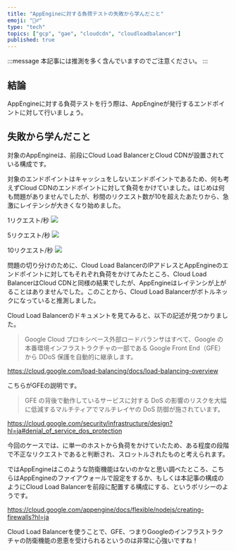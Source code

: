 ```yaml
---
title: "AppEngineに対する負荷テストの失敗から学んだこと"
emoji: "🦸‍♂️"
type: "tech"
topics: ["gcp", "gae", "cloudcdn", "cloudloadbalancer"]
published: true
---
```


:::message
本記事には推測を多く含んでいますのでご注意ください。
:::

## 結論
AppEngineに対する負荷テストを行う際は、AppEngineが発行するエンドポイントに対して行いましょう。

## 失敗から学んだこと
対象のAppEngineは、前段にCloud Load BalancerとCloud CDNが設置されている構成です。

対象のエンドポイントはキャッシュをしないエンドポイントであるため、何も考えずCloud CDNのエンドポイントに対して負荷をかけていました。はじめは何も問題がありませんでしたが、秒間のリクエスト数が10を超えたあたりから、急激にレイテンシが大きくなり始めました。

1リクエスト/秒
![](https://storage.googleapis.com/zenn-user-upload/ni9p1hp2hdu20vvx3yv1re40dxm1)

5リクエスト/秒
![](https://storage.googleapis.com/zenn-user-upload/lzpvytbqud16qzp0mfdhfoi6hhfd)

10リクエスト/秒
![](https://storage.googleapis.com/zenn-user-upload/vijy75j45ffzhwdcz2x0ef4co44b)

問題の切り分けのために、Cloud Load BalancerのIPアドレスとAppEngineのエンドポイントに対してもそれぞれ負荷をかけてみたところ、Cloud Load BalancerはCloud CDNと同様の結果でしたが、AppEngineはレイテンシが上がることはありませんでした。このことから、Cloud Load Balancerがボトルネックになっていると推測しました。

Cloud Load Balancerのドキュメントを見てみると、以下の記述が見つかりました。

> Google Cloud プロキシベース外部ロードバランサはすべて、Google の本番環境インフラストラクチャの一部である Google Front End（GFE）から DDoS 保護を自動的に継承します。

https://cloud.google.com/load-balancing/docs/load-balancing-overview

こちらがGFEの説明です。

> GFE の背後で動作しているサービスに対する DoS の影響のリスクを大幅に低減するマルチティアでマルチレイヤの DoS 防御が施されています。

https://cloud.google.com/security/infrastructure/design?hl=ja#denial_of_service_dos_protection

今回のケースでは、に単一のホストから負荷をかけていたため、ある程度の段階で不正なリクエストであると判断され、スロットルされたものと考えられます。

ではAppEngineはこのような防衛機能はないのかなと思い調べたところ、こちらはAppEngineのファイアウォールで設定をするか、もしくは本記事の構成のようにCloud Load Balancerを前段に配置する構成にする、というポリシーのようです。

https://cloud.google.com/appengine/docs/flexible/nodejs/creating-firewalls?hl=ja

Cloud Load Balancerを使うことで、GFE、つまりGoogleのインフラストラクチャの防衛機能の恩恵を受けられるというのは非常に心強いですね！